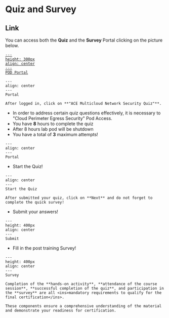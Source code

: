 # Quiz and Survey

## Link
You can access both the **Quiz** and the **Survey** Portal clicking on the picture below. 

<a href="https://ace.aviatrix.com/ace-multicloud-network-security-quiz" target="_blank">

```{figure} images/quiz.png
---
height: 300px
align: center
---
POD Portal
```
</a>

```{figure} images/new-account.png
---
align: center
---
Portal
```

```{important}
After logged in, click on **"ACE Multicloud Network Security Quiz"**.
```

- In order to address certain quiz questions effectively, it is necessary to  "Cloud Perimeter Egress Security" Pod Access.
- You have **8** hours to complete the quiz
- After 8 hours lab pod will be shutdown
- You have a total of **3** maximum attempts!

```{figure} images/survey.png
---
align: center
---
Portal
```



- Start the Quiz!

```{figure} images/quiz-1.png
---
align: center
---
Start the Quiz
```

```{important}
After submitted your quiz, click on **Next** and do not forget to complete the quick survey!
```

- Submit your answers!
  
```{figure} images/quiz-2.png
---
height: 400px
align: center
---
Submit
```

- Fill in the post training Survey!

```{figure} images/quiz-3.png
---
height: 400px
align: center
---
Survey
```

```{important}
Completion of the **hands-on activity**, **attendance of the course session**, **successful completion of the quiz**, and participation in the **survey** are all <ins>mandatory requirements to qualify for the final certification</ins>. 

These components ensure a comprehensive understanding of the material and demonstrate your readiness for certification.
```